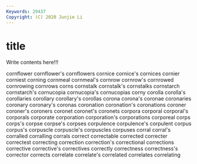 ```yaml
---
Keywords: 29437
Copyright: (C) 2020 Junjie Li
---
```


# title

Write contents here!!!

cornflower 
cornflower's
cornflowers 
cornice 
cornice's 
cornices 
cornier 
corniest 
corning 
cornmeal 
cornmeal's 
cornrow
cornrow's 
cornrowed 
cornrowing 
cornrows 
corns 
cornstalk 
cornstalk's 
cornstalks 
cornstarch 
cornstarch's
cornucopia 
cornucopia's 
cornucopias 
corny 
corolla 
corolla's 
corollaries 
corollary 
corollary's 
corollas
corona 
corona's 
coronae 
coronaries 
coronary 
coronary's 
coronas 
coronation 
coronation's 
coronations
coroner 
coroner's 
coroners 
coronet 
coronet's 
coronets 
corpora 
corporal 
corporal's 
corporals
corporate 
corporation 
corporation's 
corporations 
corporeal 
corps 
corps's 
corpse 
corpse's 
corpses
corpulence 
corpulence's 
corpulent 
corpus 
corpus's 
corpuscle 
corpuscle's 
corpuscles 
corpuses 
corral
corral's 
corralled 
corralling 
corrals 
correct 
correctable 
corrected 
correcter 
correctest 
correcting
correction 
correction's 
correctional 
corrections 
corrective 
corrective's 
correctives 
correctly 
correctness 
correctness's
corrector 
corrects 
correlate 
correlate's 
correlated 
correlates 
correlating 
